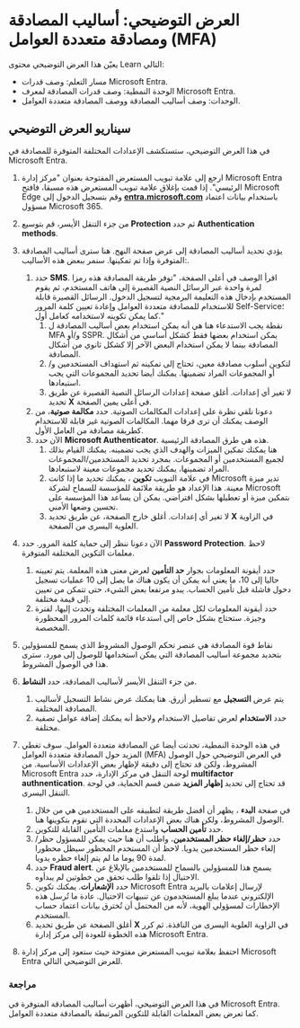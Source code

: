 <!---
---
العرض التوضيحي: العنوان: "استكشاف Microsoft Entra إعدادات مستخدم المعرف" مسار التعلم/الوحدة/الوحدة النمطية: "مسار التعلم: وصف قدرات Microsoft Entra؛ الوحدة 2: وصف قدرات المصادقة لمعرف Microsoft Entra؛ الوحدة 3: وصف أساليب المصادقة والوحدة 4: وصف المصادقة متعددة العوامل'
---
--->

# العرض التوضيحي: أساليب المصادقة ومصادقة متعددة العوامل (MFA)

يعيّن هذا العرض التوضيحي محتوى Learn التالي:

- مسار التعلم: وصف قدرات Microsoft Entra.
- الوحدة النمطية: وصف قدرات المصادقة لمعرف Microsoft Entra.
- الوحدات: وصف أساليب المصادقة ووصف المصادقة متعددة العوامل.

## سيناريو العرض التوضيحي

في هذا العرض التوضيحي، ستستكشف الإعدادات المختلفة المتوفرة للمصادقة في Microsoft Entra.

1. ارجع إلى علامة تبويب المستعرض المفتوحة بعنوان "مركز إدارة Microsoft Entra الرئيسي".  إذا قمت بإغلاق علامة تبويب المستعرض هذه مسبقا، فافتح Microsoft Edge وقم بتسجيل الدخول إلى **[entra.microsoft.com](https://entra.microsoft.com)** باستخدام بيانات اعتماد مسؤول Microsoft 365.

1. من جزء التنقل الأيسر، قم بتوسيع **Protection** ثم حدد **Authentication methods**.

1. يؤدي تحديد أساليب المصادقة إلى عرض صفحة النهج.  هنا سترى أساليب المصادقة المتوفرة وإذا تم تمكينها.  سنمر ببعض هذه الأساليب:.  
    1. حدد **SMS**.  اقرأ الوصف في أعلى الصفحة، "توفر طريقة المصادقة هذه رمزا لمرة واحدة عبر الرسائل النصية القصيرة إلى هاتف المستخدم، ثم يقوم المستخدم بإدخال هذه التعليمة البرمجية لتسجيل الدخول. الرسائل القصيرة قابلة للاستخدام للمصادقة متعددة العوامل وإعادة تعيين كلمة المرور Self-Service؛ كما يمكن تكوينه لاستخدامه كعامل أول."
        1. نقطة يجب الاستدعاء هنا هي أنه يمكن استخدام بعض أساليب المصادقة ل MFA و/أو SSPR.  يمكن استخدام بعضها فقط كشكل أساسي من أشكال المصادقة بينما لا يمكن استخدام البعض الآخر إلا كشكل ثانوي من أشكال المصادقة.
        1. لتكوين أسلوب مصادقة معين، تحتاج إلى تمكينه ثم استهداف المستخدمين و/أو المجموعات المراد تضمينها.  يمكنك أيضا تحديد المجموعات التي يجب استبعادها.
        1. لا تغير أي إعدادات.  أغلق صفحة إعدادات الرسائل النصية القصيرة عن طريق تحديد **X** في أعلى يمين الصفحة.  
    1. دعونا نلقي نظرة على إعدادات المكالمات الصوتية.  حدد **مكالمة صوتية**، من الوصف يمكنك أن ترى فرقا مهما.  المكالمات الصوتية غير قابلة للاستخدام كطريقة مصادقة من العامل الأول.
    1. الآن حدد **Microsoft Authenticator**.  هذه هي طرق المصادقة الرئيسية.  
        1. هنا يمكنك تمكين الميزات والهدف الذي يجب تضمينه.  يمكنك القيام بذلك لجميع المستخدمين أو المجموعات. بمجرد تحديد المستخدمين/المجموعات المراد تضمينها، يمكنك تحديد مجموعات معينة لاستبعادها.  
        1. في علامة التبويب **تكوين** ، يمكنك تحديد ما إذا كانت Microsoft تدير ميزة معينة. هذا الإعداد هو طريقة ملائمة للمؤسسة للسماح لشركة Microsoft بتمكين ميزة أو تعطيلها بشكل افتراضي. يمكن أن يساعد هذا المؤسسة على تحسين وضعها الأمني.
        1. لا تغير أي إعدادات. أغلق خارج الصفحة، عن طريق تحديد **X** في الزاوية العلوية اليسرى من الصفحة.
 
1. الآن دعونا ننظر إلى حماية كلمة المرور. حدد **Password Protection**.  لاحظ معلمات التكوين المختلفة المتوفرة.  
    1. حدد أيقونة المعلومات بجوار **حد التأمين** لعرض معنى هذه المعلمة.  يتم تعيينه حاليا إلى 10، ما يعني أنه يمكن أن يكون هناك ما يصل إلى 10 عمليات تسجيل دخول فاشلة قبل تأمين الحساب.  يبدو مرتفعا بعض الشيء، حتى تتمكن من تعيين إلى قيمة مختلفة.
    1. حدد أيقونة المعلومات لكل معلمة من المعلمات المختلفة وتحدث إليها، لفترة وجيزة.  ستحتاج بشكل خاص إلى استدعاء قائمة كلمات المرور المحظورة المخصصة.

1. نقاط قوة المصادقة هي عنصر تحكم الوصول المشروط الذي يسمح للمسؤولين بتحديد مجموعة أساليب المصادقة التي يمكن استخدامها للوصول إلى مورد. سترى هذا في الوصول المشروط.

1. من جزء التنقل الأيسر لأساليب المصادقة، حدد **النشاط**.
    1. يتم عرض **التسجيل** مع تسطير أزرق.  هنا يمكنك عرض نشاط التسجيل لأساليب المصادقة المختلفة.
    1. حدد **الاستخدام** لعرض تفاصيل الاستخدام ولاحظ أنه يمكنك إضافة عوامل تصفية مختلفة.

1. في هذه الوحدة النمطية، تحدثت أيضا عن المصادقة متعددة العوامل. سوف تغطي المزيد حول المصادقة متعددة العوامل (MFA) في العرض التوضيحي حول الوصول المشروط، ولكن قد تحتاج إلى دقيقة لإظهار بعض الإعدادات الأساسية.  من Microsoft Entra لوحة التنقل في مركز الإدارة، حدد **multifactor authnentication**.  قد تحتاج إلى تحديد **إظهار المزيد** ضمن قسم الحماية، في لوحة التنقل اليسرى.
    1. في صفحة **البدء** ، يظهر أن أفضل طريقة لتطبيقه على المستخدمين هي من خلال الوصول المشروط، ولكن هناك بعض الإعدادات المحددة التي تقوم بتكوينها هنا.
    1. حدد **تأمين الحساب** واستدع معلمات التأمين القابلة للتكوين.
    1. حدد **حظر/إلغاء حظر المستخدمين**، واطلب أن هنا حيث يمكن للمسؤول حظر/إلغاء حظر المستخدمين يدويا.  لاحظ أن المستخدم المحظور سيظل محظورا لمدة 90 يوما ما لم يتم إلغاء حظره يدويا.
    1. حدد **Fraud alert**.  يسمح هذا للمسؤولين بالسماح للمستخدمين بالإبلاغ عن الاحتيال إذا تلقوا طلب تحقق من خطوتين لم يبدأوه.
    1. حدد **الإشعارات**.  يمكنك تكوين Microsoft Entra لإرسال إعلامات بالبريد الإلكتروني عندما يبلغ المستخدمون عن تنبيهات الاحتيال. عادة ما تُرسل هذه الإخطارات لمسؤولي الهوية، لأنه من المحتمل أن تُخترق بيانات اعتماد حساب المستخدم.
    1. أغلق الصفحة عن طريق تحديد **X** في الزاوية العلوية اليسرى من النافذة.  ثم كرر هذه الخطوة للعودة إلى مركز إدارة Microsoft Entra.

1. احتفظ بعلامة تبويب المستعرض مفتوحة حيث ستعود إلى مركز إدارة Microsoft Entra للعرض التوضيحي التالي.

### مراجعة

في هذا العرض التوضيحي، أظهرت أساليب المصادقة المتوفرة في Microsoft Entra.  كما تعرض بعض المعلمات القابلة للتكوين المرتبطة بالمصادقة متعددة العوامل.
